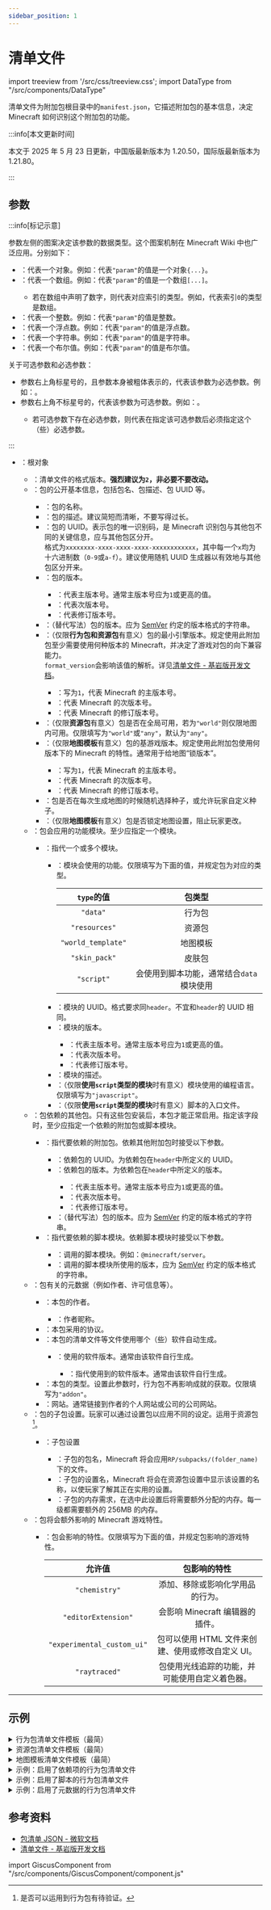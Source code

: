 ```yaml
---
sidebar_position: 1
---
```


# 清单文件

import treeview from '/src/css/treeview.css';
import DataType from "/src/components/DataType"

清单文件为附加包根目录中的`manifest.json`，它描述附加包的基本信息，决定 Minecraft 如何识别这个附加包的功能。

:::info[本文更新时间]

本文于 2025 年 5 月 23 日更新，中国版最新版本为 1.20.50，国际版最新版本为 1.21.80。

:::

## 参数

:::info[标记示意]

参数左侧的图案决定该参数的数据类型。这个图案机制在 Minecraft Wiki 中也广泛应用。分别如下：

- <DataType dataType="object"/>：代表一个对象。例如：<DataType dataType="object" name="param"/>代表`"param"`的值是一个对象`{...}`。
- <DataType dataType="array"/>：代表一个数组。例如：<DataType dataType="array" name="param"/>代表`"param"`的值是一个数组`[...]`。
  - 若在数组中声明了数字，则代表对应索引的类型。例如<DataType dataType="array" name="0"/>，代表索引`0`的类型是数组。
- <DataType dataType="int"/>：代表一个整数。例如：<DataType dataType="int" name="param"/>代表`"param"`的值是整数。
- <DataType dataType="float"/>：代表一个浮点数。例如：<DataType dataType="float" name="param"/>代表`"param"`的值是浮点数。
- <DataType dataType="string"/>：代表一个字符串。例如：<DataType dataType="string" name="param"/>代表`"param"`的值是字符串。
- <DataType dataType="boolean"/>：代表一个布尔值。例如：<DataType dataType="boolean" name="param"/>代表`"param"`的值是布尔值。

关于可选参数和必选参数：

- 参数右上角标星号的，且参数本身被粗体表示的，代表该参数为必选参数。例如：<DataType dataType="object" name="param" isRequired/>。
- 参数右上角不标星号的，代表该参数为可选参数。例如：<DataType dataType="object" name="param"/>。
  - 若可选参数下存在必选参数，则代表在指定该可选参数后必须指定这个（些）必选参数。

:::

<div class="treeview">

- <DataType dataType="object"/>：根对象
  - <DataType dataType="int" name="format_version" isRequired/>：清单文件的格式版本。**强烈建议为`2`，非必要不要改动。**
  - <DataType dataType="object" name="header" isRequired/>：包的公开基本信息，包括包名、包描述、包 UUID 等。
    - <DataType dataType="string" name="name" isRequired/>：包的名称。
    - <DataType dataType="string" name="description"/>：包的描述。建议简短而清晰，不要写得过长。
    - <DataType dataType="string" name="uuid" isRequired/>：包的 UUID。表示包的唯一识别码，是 Minecraft 识别包与其他包不同的关键信息，应与其他包区分开。  
      格式为`xxxxxxxx-xxxx-xxxx-xxxx-xxxxxxxxxxxx`，其中每一个`x`均为十六进制数（`0-9`或`a-f`）。建议使用随机 UUID 生成器以有效地与其他包区分开来。
    - <DataType dataType="array" name="version" isRequired/>：包的版本。
      - <DataType dataType="int" name="0" isRequired/>：代表主版本号。通常主版本号应为`1`或更高的值。
      - <DataType dataType="int" name="1" isRequired/>：代表次版本号。
      - <DataType dataType="int" name="2" isRequired/>：代表修订版本号。
    - <DataType dataType="string" name="version" isRequired/>：（替代写法）包的版本。应为 [SemVer](https://semver.org/) 约定的版本格式的字符串。
    - <DataType dataType="array" name="min_engine_version" isRequired/>：（仅限**行为包和资源包**有意义）包的最小引擎版本。规定使用此附加包至少需要使用何种版本的 Minecraft，并决定了游戏对包的向下兼容能力。  
      `format_version`会影响该值的解析。详见[清单文件 - 基岩版开发文档](https://www.mcbe-dev.net/addons/data-driven/general/manifest.html)。
      - <DataType dataType="int" name="0" isRequired/>：写为`1`，代表 Minecraft 的主版本号。
      - <DataType dataType="int" name="1" isRequired/>：代表 Minecraft 的次版本号。
      - <DataType dataType="int" name="2" isRequired/>：代表 Minecraft 的修订版本号。
    - <DataType dataType="string" name="pack_scope"/>：（仅限**资源包**有意义）包是否在全局可用，若为`"world"`则仅限地图内可用。仅限填写为`"world"`或`"any"`，默认为`"any"`。
    - <DataType dataType="array" name="base_game_version" isRequired/>：（仅限**地图模板**有意义）包的基游戏版本。规定使用此附加包使用何版本下的 Minecraft 的特性。通常用于给地图“锁版本”。
      - <DataType dataType="int" name="0" isRequired/>：写为`1`，代表 Minecraft 的主版本号。
      - <DataType dataType="int" name="1" isRequired/>：代表 Minecraft 的次版本号。
      - <DataType dataType="int" name="2" isRequired/>：代表 Minecraft 的修订版本号。
    - <DataType dataType="boolean" name="allow_random_seed"/>：包是否在每次生成地图的时候随机选择种子，或允许玩家自定义种子。
    - <DataType dataType="boolean" name="lock_template_options" isRequired/>：（仅限**地图模板**有意义）包是否锁定地图设置，阻止玩家更改。
  - <DataType dataType="array" name="modules" isRequired/>：包会应用的功能模块。至少应指定一个模块。
    - <DataType dataType="object" isRequired/>：指代一个或多个模块。
      - <DataType dataType="string" name="type" isRequired/>：模块会使用的功能。仅限填写为下面的值，并规定包为对应的类型。
        <!-- markdownlint-disable MD058 -->
        | `type`的值 | 包类型 |
        | :---: | :---: |
        | `"data"` | 行为包 |
        | `"resources"` | 资源包 |
        | `"world_template"` | 地图模板 |
        | `"skin_pack"` | 皮肤包 |
        | `"script"` | 会使用到脚本功能，通常结合`data`模块使用 |
        <!-- markdownlint-enable MD058 -->
      - <DataType dataType="string" name="uuid" isRequired/>：模块的 UUID。格式要求同`header`。不宜和`header`的 UUID 相同。
      - <DataType dataType="array" name="version" isRequired/>：模块的版本。
        - <DataType dataType="int" name="0" isRequired/>：代表主版本号。通常主版本号应为`1`或更高的值。
        - <DataType dataType="int" name="1" isRequired/>：代表次版本号。
        - <DataType dataType="int" name="2" isRequired/>：代表修订版本号。
      - <DataType dataType="string" name="description"/>：模块的描述。
      - <DataType dataType="string" name="language"/>：（仅限**使用`script`类型的模块**时有意义）模块使用的编程语言。仅限填写为`"javascript"`。
      - <DataType dataType="string" name="entry"/>：（仅限**使用`script`类型的模块**时有意义）脚本的入口文件。
  - <DataType dataType="array" name="dependencies"/>：包依赖的其他包。只有这些包安装后，本包才能正常启用。指定该字段时，至少应指定一个依赖的附加包或脚本模块。
    - <DataType dataType="object"/>：指代要依赖的附加包。依赖其他附加包时接受以下参数。
      - <DataType dataType="string" name="uuid" isRequired/>：依赖包的 UUID。为依赖包在`header`中所定义的 UUID。
      - <DataType dataType="array" name="version" isRequired/>：依赖包的版本。为依赖包在`header`中所定义的版本。
        - <DataType dataType="int" name="0" isRequired/>：代表主版本号。通常主版本号应为`1`或更高的值。
        - <DataType dataType="int" name="1" isRequired/>：代表次版本号。
        - <DataType dataType="int" name="2" isRequired/>：代表修订版本号。
      - <DataType dataType="string" name="version" isRequired/>：（替代写法）包的版本。应为 [SemVer](https://semver.org/) 约定的版本格式的字符串。
    - <DataType dataType="object"/>：指代要依赖的脚本模块。依赖脚本模块时接受以下参数。
      - <DataType dataType="string" name="module_name" isRequired/>：调用的脚本模块。例如：`@minecraft/server`。
      - <DataType dataType="string" name="version" isRequired/>：调用的脚本模块所使用的版本，应为 [SemVer](https://semver.org/) 约定的版本格式的字符串。
  - <DataType dataType="object" name="metadata"/>：包有关的元数据（例如作者、许可信息等）。
    - <DataType dataType="array" name="authors"/>：本包的作者。
      - <DataType dataType="string" isRequired/>：作者昵称。
    - <DataType dataType="string" name="license"/>：本包采用的协议。
    - <DataType dataType="object" name="generated_with"/>：本包的清单文件等文件使用哪个（些）软件自动生成。
      - <DataType dataType="array" name="(软件名)" isRequired/>：使用的软件版本。通常由该软件自行生成。
        - <DataType dataType="string" isRequired/>：指代使用到的软件版本。通常由该软件自行生成。
    - <DataType dataType="string" name="product_type"/>：本包的类型。设置此参数时，行为包不再影响成就的获取。仅限填写为`"addon"`。
    - <DataType dataType="string" name="url"/>：网站。通常链接到作者的个人网站或公司的公司网站。
  - <DataType dataType="array" name="subpack"/>：包的子包设置。玩家可以通过设置包以应用不同的设定。运用于资源包[^1]。
    - <DataType dataType="object"/>：子包设置
      - <DataType dataType="string" name="folder_name" isRequired/>：子包的包名，Minecraft 将会应用`RP/subpacks/(folder_name)`下的文件。
      - <DataType dataType="string" name="name" isRequired/>：子包的设置名，Minecraft 将会在资源包设置中显示该设置的名称，以使玩家了解其正在实用的设置。
      - <DataType dataType="int" name="memory_tier"/>：子包的内存需求，在选中此设置后将需要额外分配的内存。每一级都需要额外的 256MB 的内存。
  - <DataType dataType="array" name="capabilities"/>：包将会额外影响的 Minecraft 游戏特性。
    - <DataType dataType="string" isRequired/>：包会影响的特性。仅限填写为下面的值，并规定包影响的游戏特性。
      <!-- markdownlint-disable MD058 -->
      | 允许值 | 包影响的特性 |
      | :---: | :---: |
      | `"chemistry"` | 添加、移除或影响化学用品的行为。 |
      | `"editorExtension"` | 会影响 Minecraft 编辑器的插件。 |
      | `"experimental_custom_ui"` | 包可以使用 HTML 文件来创建、使用或修改自定义 UI。 |
      | `"raytraced"` | 包使用光线追踪的功能，并可能使用自定义着色器。 |
      <!-- markdownlint-enable MD058 -->

</div>

[^1]: 是否可以运用到行为包有待验证。

---

## 示例

<details>

<summary>行为包清单文件模板（最简）</summary>

```json showLineNumbers title="manifest.json"
{
    "format_version": 2,
    "header": {
        "name": "(包名)",
        "description": "(包描述)",
        "uuid": "(uuid1)",
        "version": [ 1, 0, 0 ],
        "min_engine_version": [ 1, 20, 50 ]
    },
    "modules": [
        {
            "type": "data",
            "uuid": "(uuid2)",
            "version": [ 1, 0, 0 ]
        }
    ]
}
```

</details>

<details>

<summary>资源包清单文件模板（最简）</summary>

```json showLineNumbers title="manifest.json"
{
    "format_version": 2,
    "header": {
        "name": "(包名)",
        "description": "(包描述)",
        "uuid": "(uuid1)",
        "version": [ 1, 0, 0 ],
        "min_engine_version": [ 1, 20, 50 ]
    },
    "modules": [
        {
            "type": "resources",
            "uuid": "(uuid2)",
            "version": [ 1, 0, 0 ]
        }
    ]
}
```

</details>

<details>

<summary>地图模板清单文件模板（最简）</summary>

```json showLineNumbers title="manifest.json"
{
    "format_version": 2,
    "header": {
        "name": "(包名)",
        "description": "(包描述)",
        "uuid": "(uuid1)",
        "version": [ 1, 0, 0 ],
        "base_game_version": [ 1, 20, 50 ],
        "lock_template_options": true
    },
    "modules": [
        {
            "type": "world_template",
            "uuid": "(uuid2)",
            "version": [ 1, 0, 0 ]
        }
    ]
}
```

</details>

<details>

<summary>示例：启用了依赖项的行为包清单文件</summary>

```json showLineNumbers title="manifest.json"
{
    "format_version": 2,
    "header": {
        "name": "依赖项测试包",
        "description": "一个启用了依赖其他资源包的行为包",
        "uuid": "e7a3f199-6505-4398-baf7-8ba15bca441a",
        "version": [ 1, 0, 0 ],
        "min_engine_version": [ 1, 20, 50 ]
    },
    "modules": [
        {
            "type": "data",
            "uuid": "fd6e3abd-7160-439b-85ba-b208914c78ca",
            "version": [ 1, 0, 0 ]
        }
    ],
    "dependencies": [
        {
            "uuid": "714dc36a-1308-4d94-a67c-2c60cb580862",
            "version": [ 1, 0, 0 ]
        }
    ]
}
```

</details>

<details>

<summary>示例：启用了脚本的行为包清单文件</summary>

```json showLineNumbers title="manifest.json"
{
    "format_version": 2,
    "header": {
        "name": "脚本测试包",
        "description": "一个启用了脚本的行为包",
        "uuid": "cbf56a50-81b1-4835-b1f9-bfdbc37d0dd7",
        "version": [ 1, 0, 0 ],
        "min_engine_version": [ 1, 20, 50 ]
    },
    "modules": [
        {
            "type": "data",
            "uuid": "47eaf802-9d96-4537-b320-09908df6557d",
            "version": [ 1, 0, 0 ]
        },
        {
            "type": "script",
            "uuid": "b915ee94-62b9-453f-8571-9715b022bb04",
            "version": [ 1, 0, 0 ],
            "entry": "scripts/main.js",
            "language": "javascript"
        }
    ],
    "dependencies": [
        {
            "module_name": "@minecraft/server",
            "version": "1.7.0"
        }
    ]
}
```

</details>

<details>

<summary>示例：启用了元数据的行为包清单文件</summary>

```json showLineNumbers title="manifest.json"
{
    "format_version": 2,
    "header": {
        "name": "元数据测试包",
        "description": "一个启用了作者信息记录的行为包",
        "uuid": "fbf600e2-a00f-4905-8d10-e04a1bdacbde",
        "version": [ 1, 0, 0 ],
        "min_engine_version": [ 1, 20, 50 ]
    },
    "modules": [
        {
            "type": "data",
            "uuid": "d5d2004c-2db3-4833-88ce-fff05f9099eb",
            "version": [ 1, 0, 0 ]
        }
    ],
    "metadata": {
        "authors": [ "YZBWDLT" ],
        "url": "https://yzbwdlt.pages.dev",
        "license": "cc-by-nc-sa 4.0",
        "product_type": "addon"
    }
}
```

</details>

## 参考资料

- [包清单 JSON - 微软文档](https://learn.microsoft.com/en-us/minecraft/creator/reference/content/addonsreference/packmanifest?view=minecraft-bedrock-stable)
- [清单文件 - 基岩版开发文档](https://www.mcbe-dev.net/addons/data-driven/general/manifest.html)

import GiscusComponent from "/src/components/GiscusComponent/component.js"

<GiscusComponent/>
